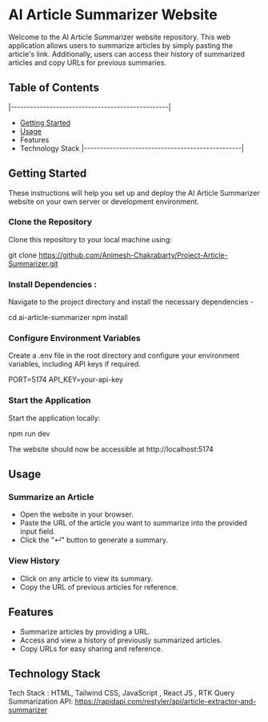 # AI Article Summarizer Website

Welcome to the AI Article Summarizer website repository. This web application allows users to summarize articles by simply pasting the article's link. Additionally, users can access their history of summarized articles and copy URLs for previous summaries.

## Table of Contents

|-------------------------------------------------|
- [Getting Started](https://github.com/Animesh-Chakrabarty/Project-Article-Summarizer#getting-started)
- [Usage](https://github.com/Animesh-Chakrabarty/Project-Article-Summarizer#usage)
- Features
- Technology Stack
|-------------------------------------------------|

## Getting Started

These instructions will help you set up and deploy the AI Article Summarizer website on your own server or development environment.

### Clone the Repository

Clone this repository to your local machine using:

git clone https://github.com/Animesh-Chakrabarty/Project-Article-Summarizer.git

### Install Dependencies :

Navigate to the project directory and install the necessary dependencies -

cd ai-article-summarizer
npm install

### Configure Environment Variables

Create a .env file in the root directory and configure your environment variables, including API keys if required.

PORT=5174
API_KEY=your-api-key

### Start the Application

Start the application locally:

npm run dev

The website should now be accessible at http://localhost:5174

## Usage

### Summarize an Article

- Open the website in your browser.
- Paste the URL of the article you want to summarize into the provided input field.
- Click the "↵" button to generate a summary.

### View History

- Click on any article to view its summary.
- Copy the URL of previous articles for reference.

## Features

- Summarize articles by providing a URL.
- Access and view a history of previously summarized articles.
- Copy URLs for easy sharing and reference.

## Technology Stack

Tech Stack : HTML, Tailwind CSS, JavaScript , React JS , RTK Query
Summarization API: https://rapidapi.com/restyler/api/article-extractor-and-summarizer

